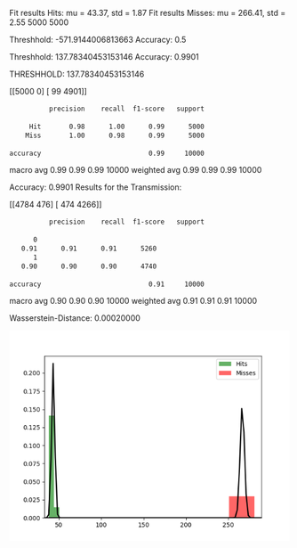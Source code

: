 Fit results Hits: mu = 43.37,  std = 1.87
Fit results Misses: mu = 266.41,  std = 2.55
5000
5000

Threshhold:  -571.9144006813663 
Accuracy:  0.5

Threshhold:  137.78340453153146 
Accuracy:  0.9901


THRESHHOLD:  137.78340453153146

 [[5000    0]
 [  99 4901]] 

              precision    recall  f1-score   support

         Hit       0.98      1.00      0.99      5000
        Miss       1.00      0.98      0.99      5000

    accuracy                           0.99     10000
   macro avg       0.99      0.99      0.99     10000
weighted avg       0.99      0.99      0.99     10000

Accuracy:  0.9901
Results for the Transmission:

 [[4784  476]
 [ 474 4266]] 

              precision    recall  f1-score   support

          0
       0.91      0.91      0.91      5260
          1
       0.90      0.90      0.90      4740

    accuracy                           0.91     10000
   macro avg       0.90      0.90      0.90     10000
weighted avg       0.91      0.91      0.91     10000

Wasserstein-Distance: 0.00020000

![image](Figure_1.png)